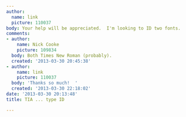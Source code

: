 ```yaml
---
author:
  name: link
  picture: 110037
body: Your help will be appreciated.  I'm looking to ID two fonts.
comments:
- author:
    name: Nick Cooke
    picture: 109834
  body: Both Times New Roman (probably).
  created: '2013-03-30 20:45:38'
- author:
    name: link
    picture: 110037
  body: 'Thanks so much!  '
  created: '2013-03-30 22:18:02'
date: '2013-03-30 20:13:48'
title: TIA ... type ID

---
```

